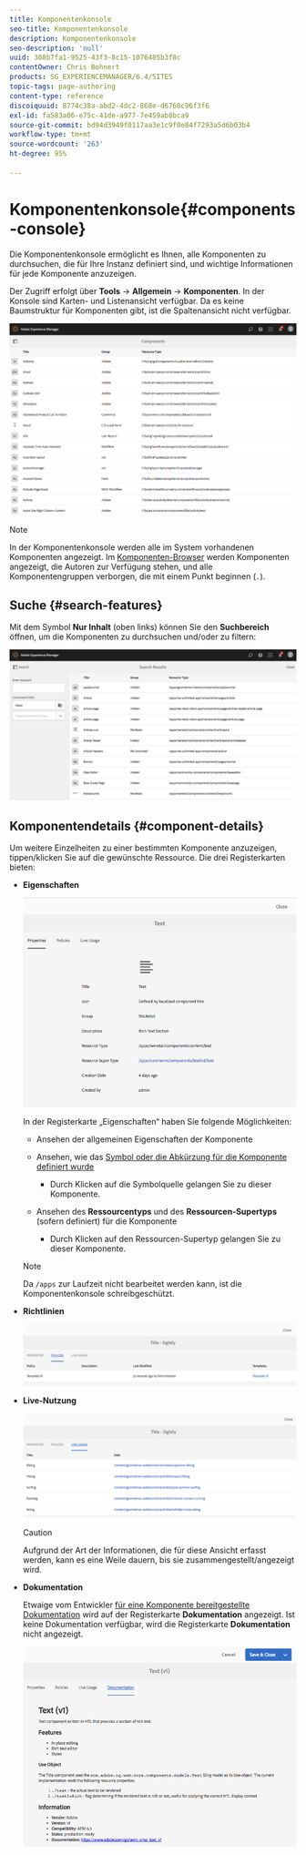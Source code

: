 ```yaml
---
title: Komponentenkonsole
seo-title: Komponentenkonsole
description: Komponentenkonsole
seo-description: 'null'
uuid: 308b7fa1-9525-43f3-8c15-1076485b3f8c
contentOwner: Chris Bohnert
products: SG_EXPERIENCEMANAGER/6.4/SITES
topic-tags: page-authoring
content-type: reference
discoiquuid: 8774c38a-abd2-4dc2-868e-d6760c96f3f6
exl-id: fa583a06-e75c-41de-a977-7e459ab8bca9
source-git-commit: bd94d3949f0117aa3e1c9f0e84f7293a5d6b03b4
workflow-type: tm+mt
source-wordcount: '263'
ht-degree: 95%

---
```


# Komponentenkonsole{#components-console}

Die Komponentenkonsole ermöglicht es Ihnen, alle Komponenten zu durchsuchen, die für Ihre Instanz definiert sind, und wichtige Informationen für jede Komponente anzuzeigen. 

Der Zugriff erfolgt über **Tools** -> **Allgemein** -> **Komponenten**. In der Konsole sind Karten- und Listenansicht verfügbar. Da es keine Baumstruktur für Komponenten gibt, ist die Spaltenansicht nicht verfügbar.

![chlimage_1-301](assets/chlimage_1-301.png)

>[!NOTE]
>
>In der Komponentenkonsole werden alle im System vorhandenen Komponenten angezeigt. Im [Komponenten-Browser](/help/sites-authoring/author-environment-tools.md#components-browser) werden Komponenten angezeigt, die Autoren zur Verfügung stehen, und alle Komponentengruppen verborgen, die mit einem Punkt beginnen (`.`).

## Suche {#search-features}

Mit dem Symbol **Nur Inhalt** (oben links) können Sie den **Suchbereich** öffnen, um die Komponenten zu durchsuchen und/oder zu filtern: 

![chlimage_1-302](assets/chlimage_1-302.png)

## Komponentendetails {#component-details}

Um weitere Einzelheiten zu einer bestimmten Komponente anzuzeigen, tippen/klicken Sie auf die gewünschte Ressource. Die drei Registerkarten bieten:

* **Eigenschaften**

   ![screen_shot_2018-03-27at165847](assets/screen_shot_2018-03-27at165847.png)

   In der Registerkarte „Eigenschaften“ haben Sie folgende Möglichkeiten:

   * Ansehen der allgemeinen Eigenschaften der Komponente
   * Ansehen, wie das [Symbol oder die Abkürzung für die Komponente definiert wurde](/help/sites-developing/components-basics.md#component-icon-in-touch-ui)

      * Durch Klicken auf die Symbolquelle gelangen Sie zu dieser Komponente.
   * Ansehen des **Ressourcentyps** und des **Ressourcen-Supertyps** (sofern definiert) für die Komponente

      * Durch Klicken auf den Ressourcen-Supertyp gelangen Sie zu dieser Komponente.
   >[!NOTE]
   >
   >Da `/apps` zur Laufzeit nicht bearbeitet werden kann, ist die Komponentenkonsole schreibgeschützt.

* **Richtlinien**

   ![chlimage_1-303](assets/chlimage_1-303.png)

* **Live-Nutzung**

   ![chlimage_1-304](assets/chlimage_1-304.png)

   >[!CAUTION]
   >
   >Aufgrund der Art der Informationen, die für diese Ansicht erfasst werden, kann es eine Weile dauern, bis sie zusammengestellt/angezeigt wird. 

* **Dokumentation**

   Etwaige vom Entwickler [für eine Komponente bereitgestellte Dokumentation](/help/sites-developing/developing-components.md#documenting-your-component) wird auf der Registerkarte **Dokumentation** angezeigt. Ist keine Dokumentation verfügbar, wird die Registerkarte **Dokumentation** nicht angezeigt.

   ![chlimage_1-305](assets/chlimage_1-305.png)
